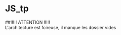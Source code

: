 # JS_tp    
##!!!!! ATTENTION !!!!!    
L'architecture est foireuse, il manque les dossier vides    

